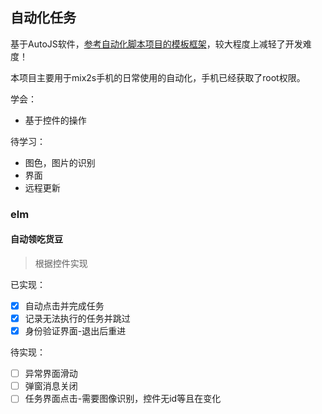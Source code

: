 ## 自动化任务

基于AutoJS软件，[参考自动化脚本项目的模板框架](https://github.com/TonyJiangWJ/AutoScriptBase)，较大程度上减轻了开发难度！

本项目主要用于mix2s手机的日常使用的自动化，手机已经获取了root权限。

学会：

- 基于控件的操作

待学习：

- 图色，图片的识别
- 界面
- 远程更新





### elm

#### 自动领吃货豆

> 根据控件实现

已实现：

- [x] 自动点击并完成任务
- [x] 记录无法执行的任务并跳过
- [x] 身份验证界面-退出后重进

待实现：

- [ ] 异常界面滑动
- [ ] 弹窗消息关闭
- [ ] 任务界面点击-需要图像识别，控件无id等且在变化